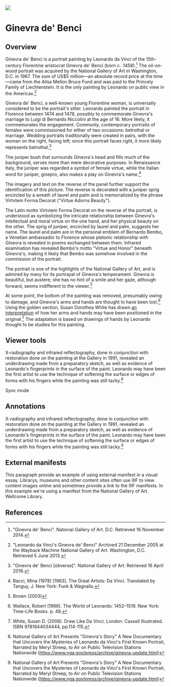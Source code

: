<a href="https://juncture-digital.org"><img src="https://gitcdn.link/repo/jstor-labs/juncture/main/images/ve-button.png"></a>

<param ve-config banner="https://free.iiifhosting.com/iiif/a50b36d92153db8db436cff50ab37345ad482823e756d48585829e9a20cdc2c3/pct:0,52,100,38/full/0/gray.jpg" layout="vtl" title="Ginevra de' Benci" author="Leonardo da Vinci">

<param ve-entity title="Leonardo da Vinci" eid="Q762">

# Ginevra de' Benci

## Overview

<span eid="Q1267893">Ginevra de' Benci</span> is a portrait painting by Leonardo da Vinci of the 15th-century Florentine aristocrat <span eid="Q3494135">Ginevra de' Benci</span> (born c.  1458).[^1] The oil-on-wood portrait was acquired by the National Gallery of Art in Washington, D.C. in 1967. The sum of US$5 million—an absolute record price at the time—came from the Ailsa Mellon Bruce Fund and was paid to the Princely Family of Liechtenstein. It is the only painting by Leonardo on public view in the Americas.[^2]
<param ve-image 
       url="https://upload.wikimedia.org/wikipedia/commons/e/ee/Ginevra_de%27_Benci_-_National_Gallery_of_Art.jpg"
       label="Ginevra de' Benci"
       description="Ginevra de' Benci is a portrait painting by Leonardo da Vinci of the 15th-century Florentine aristocrat Ginevra de' Benci."
       attribution="National Gallery of Art (https://www.nga.gov/collection/art-object-page.50724.html)"
       license="Public domain">
<param ve-video vid="aSwIm2h-uco">

Ginevra de' Benci, a well-known young Florentine woman, is universally considered to be the portrait's sitter. Leonardo painted the portrait in Florence between 1474 and 1478, possibly to commemorate Ginevra's marriage to Luigi di Bernardo Niccolini at the age of 16. More likely, it commemorates the engagement. Commonly, contemporary portraits of females were commissioned for either of two occasions: betrothal or marriage. Wedding portraits traditionally were created in pairs, with the woman on the right, facing left; since this portrait faces right, it more likely represents betrothal.[^3]
<param ve-entity title="Florence" eid="Q2044" aliases="florentine">
<param ve-map prefer-geojson center="Q2044" zoom="8" basemap="Stamen_TerrainBackground">

The <span data-mouseover-image-zoomto="568,687,6480,8027">juniper bush</span> that surrounds Ginevra's head and fills much of the background, serves more than mere decorative purposes. In Renaissance Italy, the juniper was regarded a symbol of female virtue, while the Italian word for juniper, ginepro, also makes a play on Ginevra's name.[^4]
<param ve-image manifest="https://iiif.juncture-digital.org/manifest/1a5fa6b073e9ae3b773f5ae8e421b6ea09989b0257c142a1b7df7146d640a720">

The imagery and text on the reverse of the panel further support the identification of this picture. The reverse is decorated with a juniper sprig encircled by a wreath of laurel and palm and is memorialized by the phrase Virtvtem Forma Decorat ("Virtue Adorns Beauty").
<param ve-image 
       url="https://upload.wikimedia.org/wikipedia/commons/1/12/Leonardo_da_Vinci_-_Wreath_of_Laurel%2C_Palm%2C_and_Juniper_with_a_Scroll_inscribed_Virtutem_Forum_Decorat_%28reverse%29_-_Google_Art_Project.jpg"
       label="Wreath of Laurel, Palm, and Juniper with a Scroll inscribed Virtutem Forum Decorat (reverse)"
       description="Ginevra de' Benci is a portrait painting by Leonardo da Vinci of the 15th-century Florentine aristocrat Ginevra de' Benci."
       license="Public domain"
       fit="contain">

The Latin motto Virtvtem Forma Decorat on the reverse of the portrait, is understood as symbolizing the intricate relationship between Ginevra's intellectual and moral virtue on the one hand, and her physical beauty on the other. The sprig of juniper, encircled by laurel and palm, suggests her name. The laurel and palm are in the personal emblem of Bernardo Bembo, a Venetian ambassador to Florence whose platonic relationship with Ginevra is revealed in poems exchanged between them. Infrared examination has revealed Bembo's motto "Virtue and Honor" beneath Ginevra's, making it likely that Bembo was somehow involved in the commission of the portrait.
<param ve-image manifest="https://iiif.juncture-digital.org/manifest/d579fb3241f37032a5986c666421cb984e04d390c4b152aa8b62ca9ca816dc57">

The portrait is one of the highlights of the National Gallery of Art, and is admired by many for its portrayal of Ginevra's temperament. Ginevra is beautiful, but austere; she has no hint of a smile and her gaze, although forward, seems indifferent to the viewer.[^5]
<param ve-entity eid="Q214867">
<param ve-image fit="contain"
       url="https://upload.wikimedia.org/wikipedia/commons/f/f3/National_Gallery%2C_West_Building_-_Ginevra_as_she_is_displayed.JPG"
       label="National Gallery, West Building - Ginevra as she is displayed"
       attribution="Albert Herring"
       license="https://creativecommons.org/licenses/by-sa/3.0/deed.en">
<param ve-map center="Q214867" zoom="14">

At some point, the bottom of the painting was removed, presumably owing to damage, and Ginevra's arms and hands are thought to have been lost.[^6] Using the golden section, Susan Dorothea White has drawn [an interpretation](http://www.susandwhite.com.au/enlarge.php?workID=162) of how her arms and hands may have been positioned in the original.[^7] The adaptation is based on drawings of hands by Leonardo thought to be studies for this painting.
<param ve-image fit="contain"
       url="https://upload.wikimedia.org/wikipedia/commons/2/2b/Ginevra_benci_with_hands_collage.jpg"
       label="Ginevra benci with hands collage"
       attribution="Shakko (https://commons.wikimedia.org/wiki/User:Shakko)"
       license="https://creativecommons.org/licenses/by-sa/3.0/deed.en">

## Viewer tools

X-radiography and infrared reflectography, done in conjunction with restoration done on the painting at the Gallery in 1991, revealed an underdrawing made from a preparatory sketch, as well as evidence of Leonardo's fingerprints in the surface of the paint. Leonardo may have been the first artist to use the technique of softening the surface or edges of forms with his fingers while the painting was still tacky.[^8]
<param ve-compare curtain
       url="https://upload.wikimedia.org/wikipedia/commons/9/91/Infrared_reflectograms_of_the_Ginevra_de%27_Benci_by_Leonardo_da_Vinci.jpg"
       label="Infrared reflectograms of Ginevra de' Benci by Leonardo da Vinci. National Gallery of Art."
       attribution="Tangopaso (https://commons.wikimedia.org/wiki/User:Tangopaso)"
       license="Public domain">
<param ve-compare manifest="https://iiif.juncture-digital.org/manifest/1a5fa6b073e9ae3b773f5ae8e421b6ea09989b0257c142a1b7df7146d640a720">

Sync mode
<param ve-compare sync
       url="https://upload.wikimedia.org/wikipedia/commons/9/91/Infrared_reflectograms_of_the_Ginevra_de%27_Benci_by_Leonardo_da_Vinci.jpg"
       label="Infrared reflectograms of Ginevra de' Benci by Leonardo da Vinci. National Gallery of Art."
       attribution="Tangopaso (https://commons.wikimedia.org/wiki/User:Tangopaso)"
       license="Public domain">
<param ve-compare manifest="https://iiif.juncture-digital.org/manifest/1a5fa6b073e9ae3b773f5ae8e421b6ea09989b0257c142a1b7df7146d640a720">

## Annotations

X-radiography and infrared reflectography, done in conjunction with restoration done on the painting at the Gallery in 1991, revealed an underdrawing made from a preparatory sketch, as well as evidence of Leonardo's fingerprints in the surface of the paint. Leonardo may have been the first artist to use the technique of softening the surface or edges of forms with his fingers while the painting was still tacky.[^8]
<param ve-image manifest="https://iiif.juncture-digital.org/manifest/1a5fa6b073e9ae3b773f5ae8e421b6ea09989b0257c142a1b7df7146d640a720">

## External manifests

This paragraph provide an example of using external manifest in a visual essay.  Librarys, museums and other content sites often use IIIF to view content images online and sometimes provide a link to the IIIF manifests.  In this example we're using a manifest from the National Gallery of Art.  Wellcome Library.
<param ve-image primary manifest="https://www.nga.gov/api/v1/iiif/presentation/manifest.json?cultObj:id=50724">

## References

[^1]: "Ginevra de' Benci". National Gallery of Art. D.C. Retrieved 16 November 2014.
[^2]: "Leonardo da Vinci's Ginevra de' Benci" Archived 21 December 2005 at the Wayback Machine National Gallery of Art. Washington, D.C. Retrieved 5 June 2013.
[^3]: "Ginevra de' Benci [obverse]". National Gallery of Art. Retrieved 16 April 2019.
[^4]: Bacci, Mina (1978) [1963]. The Great Artists: Da Vinci. Translated by Tanguy, J. New York: Funk & Wagnalls.
[^5]: Brown (2003)
[^6]: Wallace, Robert (1966). The World of Leonardo: 1452–1519. New York: Time-Life Books. p. 48.
[^7]: White, Susan D. (2006). Draw Like Da Vinci. London: Cassell Illustrated. ISBN 9781844034444, pp.114-115.
[^8]: National Gallery of Art Presents "Ginevra's Story" A New Documentary that Uncovers the Mysteries of Leonardo da Vinci's First Known Portrait, Narrated by Meryl Streep, to Air on Public Television Stations Nationwide (https://www.nga.gov/press/archive/ginevra-update.html)